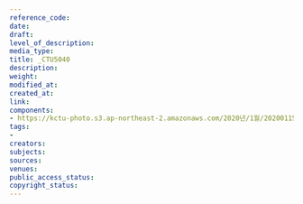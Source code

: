 ```yaml
---
reference_code: 
date: 
draft: 
level_of_description: 
media_type: 
title: _CTU5040
description: 
weight: 
modified_at: 
created_at: 
link: 
components:
- https://kctu-photo.s3.ap-northeast-2.amazonaws.com/2020년/1월/20200115_노동개악+분쇄!+노조+할+권리+쟁취!+영남대의료원+투쟁+승리!+민주노총+결의대회/_CTU5040.jpg
tags:
- 
creators: 
subjects: 
sources: 
venues: 
public_access_status: 
copyright_status: 
---
```

